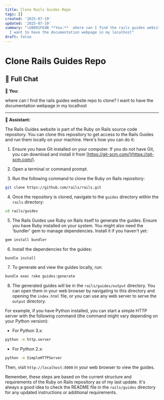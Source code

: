 ```yaml
---
title: Clone Rails Guides Repo
tags: []
created: '2025-07-19'
updated: '2025-07-19'
summary: "\U0001F64B **You:**  where can I find the rails guides website repo to clone?
  I want to have the documentation webpage in my localhost"
draft: false
---
```


# Clone Rails Guides Repo

## 🧠 Full Chat

🙋 **You:**

where can I find the rails guides website repo to clone? I want to have the documentation webpage in my localhost

---

🤖 **Assistant:**

The Rails Guides website is part of the Ruby on Rails source code repository. You can clone this repository to get access to the Rails Guides and run them locally on your machine. Here's how you can do it:

1. Ensure you have Git installed on your computer. If you do not have Git, you can download and install it from [https://git-scm.com/](https://git-scm.com/).

2. Open a terminal or command prompt.

3. Run the following command to clone the Ruby on Rails repository:

```bash
git clone https://github.com/rails/rails.git
```

4. Once the repository is cloned, navigate to the `guides` directory within the `rails` directory:

```bash
cd rails/guides
```

5. The Rails Guides use Ruby on Rails itself to generate the guides. Ensure you have Ruby installed on your system. You might also need the 'bundler' gem to manage dependencies. Install it if you haven't yet:

```bash
gem install bundler
```

6. Install the dependencies for the guides:

```bash
bundle install
```

7. To generate and view the guides locally, run:

```bash
bundle exec rake guides:generate
```

8. The generated guides will be in the `rails/guides/output` directory. You can open them in your web browser by navigating to this directory and opening the `index.html` file, or you can use any web server to serve the `output` directory.

For example, if you have Python installed, you can start a simple HTTP server with the following command (the command might vary depending on your Python version):

- For Python 3.x:

```bash
python -m http.server
```

- For Python 2.x:

```bash
python -m SimpleHTTPServer
```

Then, visit `http://localhost:8000` in your web browser to view the guides.

Remember, these steps are based on the current structure and requirements of the Ruby on Rails repository as of my last update. It's always a good idea to check the README file in the `rails/guides` directory for any updated instructions or additional requirements.